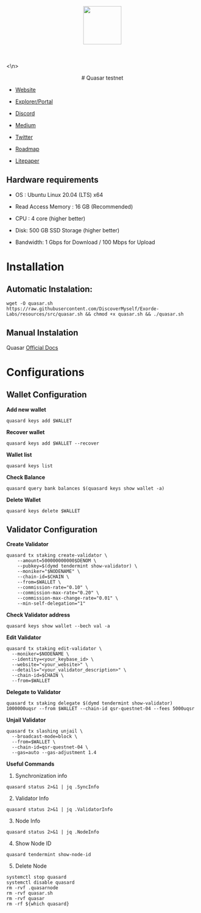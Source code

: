 <div classname="logo">

<p align="center">
  <img height="100" height="auto" src="https://user-images.githubusercontent.com/78480857/219823945-e0ac948a-c21e-4a0f-8a58-d9664abfa6f5.png">
</div>
<br>
<br>
<\n>

<p align="center">
# Quasar testnet
</p>

- [Website](https://www.quasar.fi/)

- [Explorer/Portal](https://explorer.kjnodes.com/quasar-testnet)

- [Discord](https://discord.gg/quasarfi)

- [Medium](https://medium.com/@quasar.fi)

- [Twitter](https://twitter.com/QuasarFi)

- [Roadmap](#)

- [Litepaper](#)

## Hardware requirements
- OS : Ubuntu Linux 20.04 (LTS) x64

- Read Access Memory : 16 GB (Recommended)

- CPU : 4 core (higher better)

- Disk: 500 GB SSD Storage (higher better)

- Bandwidth: 1 Gbps for Download / 100 Mbps for Upload

# Installation
## Automatic Instalation:
```
wget -O quasar.sh https://raw.githubusercontent.com/DiscoverMyself/Exorde-Labs/resources/src/quasar.sh && chmod +x quasar.sh && ./quasar.sh
```

## Manual Instalation
Quasar [Official Docs](https://testnet.quasar.fi/)

# Configurations

## Wallet Configuration
**Add new wallet**
```
quasard keys add $WALLET
```

**Recover wallet**
```
quasard keys add $WALLET --recover
```

**Wallet list**
```
quasard keys list
```

**Check Balance**
```
quasard query bank balances $(quasard keys show wallet -a)
```

**Delete Wallet**
```
quasard keys delete $WALLET
```


## Validator Configuration
**Create Validator**
```
quasard tx staking create-validator \
    --amount=500000000000$DENOM \
    --pubkey=$(dymd tendermint show-validator) \
    --moniker="$NODENAME" \
    --chain-id=$CHAIN \
    --from=$WALLET \
    --commission-rate="0.10" \
    --commission-max-rate="0.20" \
    --commission-max-change-rate="0.01" \
    --min-self-delegation="1"
```

**Check Validator address**

```
quasard keys show wallet --bech val -a
```

**Edit Validator**

```
quasard tx staking edit-validator \
  --moniker=$NODENAME \
  --identity=<your_keybase_id> \
  --website="<your_website>" \
  --details="<your_validator_description>" \
  --chain-id=$CHAIN \
  --from=$WALLET
```
 
**Delegate to Validator**
```
quasard tx staking delegate $(dymd tendermint show-validator) 1000000uqsr --from $WALLET --chain-id qsr-questnet-04 --fees 5000uqsr
```

**Unjail Validator**
```
quasard tx slashing unjail \
  --broadcast-mode=block \
  --from=$WALLET \
  --chain-id=qsr-questnet-04 \
  --gas=auto --gas-adjustment 1.4
```
  
**Useful Commands**
1. Synchronization info

`
quasard status 2>&1 | jq .SyncInfo
`

2. Validator Info

`
quasard status 2>&1 | jq .ValidatorInfo
`

3. Node Info

`
quasard status 2>&1 | jq .NodeInfo
`

4. Show Node ID

`
quasard tendermint show-node-id
`

5. Delete Node

```
systemctl stop quasard
systemctl disable quasard
rm -rvf .quasarnode
rm -rvf quasar.sh
rm -rvf quasar
rm -rf ${which quasard}
```



